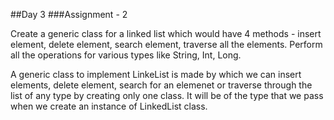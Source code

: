 ##Day 3 
###Assignment - 2

Create a generic class for a linked list which would have 4 methods - insert element, delete element, search element, traverse all the elements. Perform all the operations for various types like String, Int, Long.


A generic class to implement LinkeList is made by which we can insert elements, delete element, search for an elemenet or traverse through the list of any type by creating only one class. 
It will be of the type that we pass when we create an instance of LinkedList class.
